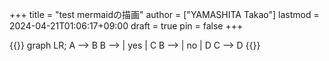 +++
title = "test mermaidの描画"
author = ["YAMASHITA Takao"]
lastmod = 2024-04-21T01:06:17+09:00
draft = true
pin = false
+++

{{<mermaid>}}
graph LR;
  A --> B
  B --> | yes | C
  B --> | no  | D
  C --> D
{{</mermaid>}}
